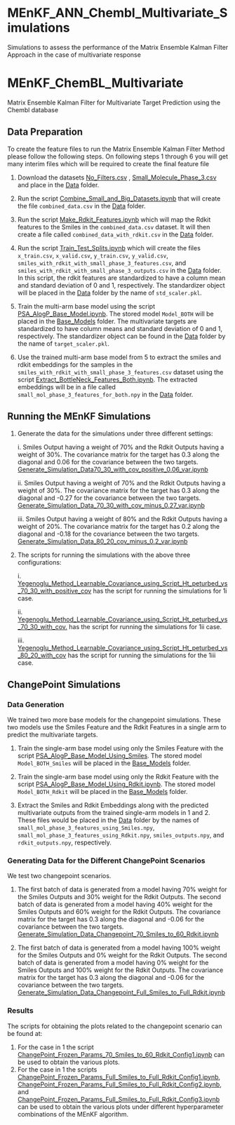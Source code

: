 # MEnKF_ANN_Chembl_Multivariate_Simulations
Simulations to assess the performance of the Matrix Ensemble Kalman Filter Approach in the case of multivariate response

# MEnKF_ChemBL_Multivariate
Matrix Ensemble Kalman Filter for Multivariate Target Prediction using the Chembl database

## Data Preparation

To create the feature files to run the Matrix Ensemble Kalman Filter Method please follow the following steps. On following steps 1 through 6 you will get many interim files which will be required to create the final feature file 

1. Download the datasets [No_Filters.csv](https://drive.google.com/drive/folders/1clnJGyRuriZFKXiN_ctzws03Cp3-qlgK) , [Small_Molecule_Phase_3.csv](https://drive.google.com/file/d/1NMzBgvLj1m2RqGZaRMkeeqZ-pDkqQhxe/view?usp=drive_link) and place in the [Data](https://github.com/Ved-Piyush/MEnKF_ANN_Chembl_Multivariate_Simulations/tree/main/Data) folder.

2. Run the script [Combine_Small_and_Big_Datasets.ipynb](https://github.com/Ved-Piyush/MEnKF_ANN_Chembl_Multivariate_Simulations/blob/main/Data_Preparation/Combine_Small_and_Big_Datasets.ipynb) that will create the file `combined_data.csv` in the [Data](https://github.com/Ved-Piyush/MEnKF_ANN_Chembl_Multivariate_Simulations/tree/main/Data) folder.

3. Run the script [Make_Rdkit_Features.ipynb](https://github.com/Ved-Piyush/MEnKF_ANN_Chembl_Multivariate_Simulations/blob/main/Data_Preparation/Make_Rdkit_Features.ipynb) which will map the Rdkit features to the Smiles in the `combined_data.csv` dataset. It will then create a file called `combined_data_with_rdkit.csv` in the [Data](https://github.com/Ved-Piyush/MEnKF_ANN_Chembl_Multivariate_Simulations/tree/main/Data) folder.

4. Run the script [Train_Test_Splits.ipynb](https://github.com/Ved-Piyush/MEnKF_ANN_Chembl_Multivariate_Simulations/blob/main/Data_Preparation/Train_Test_Splits.ipynb) which will create the files `x_train.csv`, `x_valid.csv`, `y_train.csv`, `y_valid.csv`, `smiles_with_rdkit_with_small_phase_3_features.csv`, and `smiles_with_rdkit_with_small_phase_3_outputs.csv` in the [Data](https://github.com/Ved-Piyush/MEnKF_ANN_Chembl_Multivariate_Simulations/tree/main/Data) folder. In this script, the rdkit features are standardized to have a column mean and standard deviation of 0 and 1, respectively. The standardizer object will be placed in the [Data](https://github.com/Ved-Piyush/MEnKF_ANN_Chembl_Multivariate_Simulations/tree/main/Data) folder by the name of `std_scaler.pkl`. 

5. Train the multi-arm base model using the script [PSA_AlogP_Base_Model.ipynb](https://github.com/Ved-Piyush/MEnKF_ANN_Chembl_Multivariate_Simulations/blob/main/Base_Model_Training/PSA_AlogP_Base_Model.ipynb). The stored model `Model_BOTH` will be placed in the [Base_Models](https://github.com/Ved-Piyush/MEnKF_ANN_Chembl_Multivariate_Simulations/tree/main/Base_Models) folder. The multivariate targets are standardized to have column means and standard deviation of 0 and 1, respectively. The standardizer object can be found in the [Data](https://github.com/Ved-Piyush/MEnKF_ANN_Chembl_Multivariate_Simulations/tree/main/Data) folder by the name of `target_scaler.pkl`.

6. Use the trained multi-arm base model from 5 to extract the smiles and rdkit embeddings for the samples in the `smiles_with_rdkit_with_small_phase_3_features.csv` dataset using the script [Extract_BottleNeck_Features_Both.ipynb](https://github.com/Ved-Piyush/MEnKF_ANN_Chembl_Multivariate_Simulations/blob/main/Data_Preparation/Extract_BottleNeck_Features_Both.ipynb). The extracted embeddings will be in a file called `small_mol_phase_3_features_for_both.npy` in the [Data](https://github.com/Ved-Piyush/MEnKF_ANN_Chembl_Multivariate_Simulations/tree/main/Data) folder.

## Running the MEnKF Simulations

1. Generate the data for the simulations under three different settings:
   
   i. Smiles Output having a weight of 70% and the Rdkit Outputs having a weight of 30%. The covariance matrix for the target has 0.3 along the diagonal and 0.06 for the covariance between the two targets. [Generate_Simulation_Data70_30_with_cov_positive_0.06_var.ipynb](https://github.com/Ved-Piyush/MEnKF_ANN_Chembl_Multivariate_Simulations/blob/main/Simulation_Data_Generation/Generate_Simulation_Data70_30_with_cov_positive_0.06_var.ipynb)

   ii. Smiles Output having a weight of 70% and the Rdkit Outputs having a weight of 30%. The covariance matrix for the target has 0.3 along the diagonal and -0.27 for the covariance between the two targets. [Generate_Simulation_Data_70_30_with_cov_minus_0.27_var.ipynb](https://github.com/Ved-Piyush/MEnKF_ANN_Chembl_Multivariate_Simulations/blob/main/Simulation_Data_Generation/Generate_Simulation_Data_70_30_with_cov_minus_0.27_var.ipynb)

   iii. Smiles Output having a weight of 80% and the Rdkit Outputs having a weight of 20%. The covariance matrix for the target has 0.2 along the diagonal and -0.18 for the covariance between the two targets. [Generate_Simulation_Data_80_20_cov_minus_0.2_var.ipynb](https://github.com/Ved-Piyush/MEnKF_ANN_Chembl_Multivariate_Simulations/blob/main/Simulation_Data_Generation/Generate_Simulation_Data_80_20_cov_minus_0.2_var.ipynb)

2. The scripts for running the simulations with the above three configurations:

   i. [Yegenoglu_Method_Learnable_Covariance_using_Script_Ht_peturbed_ys_70_30_with_positive_cov](https://github.com/Ved-Piyush/MEnKF_ANN_Chembl_Multivariate_Simulations/blob/main/Main_MEnKF_Simulation_Scripts/Yegenoglu_Method_Learnable_Covariance_using_Script_Ht_peturbed_ys_70_30_with_positive_cov.ipynb) has the script for running the simulations for 1i case.

   ii. [Yegenoglu_Method_Learnable_Covariance_using_Script_Ht_peturbed_ys_70_30_with_cov.](https://github.com/Ved-Piyush/MEnKF_ANN_Chembl_Multivariate_Simulations/blob/main/Main_MEnKF_Simulation_Scripts/Yegenoglu_Method_Learnable_Covariance_using_Script_Ht_peturbed_ys_70_30_with_cov.ipynb) has the script for running the simulations for 1ii case.

   iii. [Yegenoglu_Method_Learnable_Covariance_using_Script_Ht_peturbed_ys_80_20_with_cov](https://github.com/Ved-Piyush/MEnKF_ANN_Chembl_Multivariate_Simulations/blob/main/Main_MEnKF_Simulation_Scripts/Yegenoglu_Method_Learnable_Covariance_using_Script_Ht_peturbed_ys_80_20_with_cov.ipynb) has the script for running the simulations for the 1iii case. 

## ChangePoint Simulations

### Data Generation

We trained two more base models for the changepoint simulations. These two models use the Smiles Feature and the Rdkit Features in a single arm to predict the multivariate targets. 

1. Train the single-arm base model using only the Smiles Feature with the script [PSA_AlogP_Base_Model_Using_Smiles](https://github.com/Ved-Piyush/MEnKF_ANN_Chembl_Multivariate_Simulations/blob/main/Base_Model_Training/PSA_AlogP_Base_Model_Using_Smiles.ipynb). The stored model `Model_BOTH_Smiles` will be placed in the [Base_Models](https://github.com/Ved-Piyush/MEnKF_ANN_Chembl_Multivariate_Simulations/tree/main/Base_Models) folder.

2. Train the single-arm base model using only the Rdkit Feature with the script [PSA_AlogP_Base_Model_Using_Rdkit.ipynb](https://github.com/Ved-Piyush/MEnKF_ANN_Chembl_Multivariate_Simulations/blob/main/Base_Model_Training/PSA_AlogP_Base_Model_Using_Rdkit.ipynb). The stored model `Model_BOTH_Rdkit` will be placed in the [Base_Models](https://github.com/Ved-Piyush/MEnKF_ANN_Chembl_Multivariate_Simulations/tree/main/Base_Models) folder.

3. Extract the Smiles and Rdkit Embeddings along with the predicted multivariate outputs from the trained single-arm models in 1 and 2. These files would be placed in the [Data](https://github.com/Ved-Piyush/MEnKF_ANN_Chembl_Multivariate_Simulations/tree/main/Data) folder by the names of `small_mol_phase_3_features_using_Smiles.npy`, `small_mol_phase_3_features_using_Rdkit.npy`, `smiles_outputs.npy`, and `rdkit_outputs.npy`, respectively. 

### Generating Data for the Different ChangePoint Scenarios

We test two changepoint scenarios. 

1. The first batch of data is generated from a model having 70% weight for the Smiles Outputs and 30% weight for the Rdkit Outputs. The second batch of data is generated from a model having 40% weight for the Smiles Outputs and 60% weight for the Rdkit Outputs. The covariance matrix for the target has 0.3 along the diagonal and -0.06 for the covariance between the two targets. [Generate_Simulation_Data_Changepoint_70_Smiles_to_60_Rdkit.ipynb](https://github.com/Ved-Piyush/MEnKF_ANN_Chembl_Multivariate_Simulations/blob/main/Simulation_Data_Generation/Generate_Simulation_Data_Changepoint_70_Smiles_to_60_Rdkit.ipynb)

2. The first batch of data is generated from a model having 100% weight for the Smiles Outputs and 0% weight for the Rdkit Outputs. The second batch of data is generated from a model having 0% weight for the Smiles Outputs and 100% weight for the Rdkit Outputs. The covariance matrix for the target has 0.3 along the diagonal and -0.06 for the covariance between the two targets. [Generate_Simulation_Data_Changepoint_Full_Smiles_to_Full_Rdkit.ipynb](https://github.com/Ved-Piyush/MEnKF_ANN_Chembl_Multivariate_Simulations/blob/main/Simulation_Data_Generation/Generate_Simulation_Data_Changepoint_Full_Smiles_to_Full_Rdkit.ipynb)

### Results 

The scripts for obtaining the plots related to the changepoint scenario can be found at: 

1. For the case in 1 the script [ChangePoint_Frozen_Params_70_Smiles_to_60_Rdkit_Config1.ipynb](https://github.com/Ved-Piyush/MEnKF_ANN_Chembl_Multivariate_Simulations/blob/main/Main_MEnKF_ChangePoint_Scripts/ChangePoint_Frozen_Params_70_Smiles_to_60_Rdkit_Config1.ipynb) can be used to obtain the various plots.
2. For the case in 1 the scripts [ChangePoint_Frozen_Params_Full_Smiles_to_Full_Rdkit_Config1.ipynb](https://github.com/Ved-Piyush/MEnKF_ANN_Chembl_Multivariate_Simulations/blob/main/Main_MEnKF_ChangePoint_Scripts/ChangePoint_Frozen_Params_Full_Smiles_to_Full_Rdkit_Config1.ipynb), [ChangePoint_Frozen_Params_Full_Smiles_to_Full_Rdkit_Config2.ipynb](https://github.com/Ved-Piyush/MEnKF_ANN_Chembl_Multivariate_Simulations/blob/main/Main_MEnKF_ChangePoint_Scripts/ChangePoint_Frozen_Params_Full_Smiles_to_Full_Rdkit_Config2.ipynb), and [ChangePoint_Frozen_Params_Full_Smiles_to_Full_Rdkit_Config3.ipynb](https://github.com/Ved-Piyush/MEnKF_ANN_Chembl_Multivariate_Simulations/blob/main/Main_MEnKF_ChangePoint_Scripts/ChangePoint_Frozen_Params_Full_Smiles_to_Full_Rdkit_Config3.ipynb) can be used to obtain the various plots under different hyperparameter combinations of the MEnKF algorithm.
